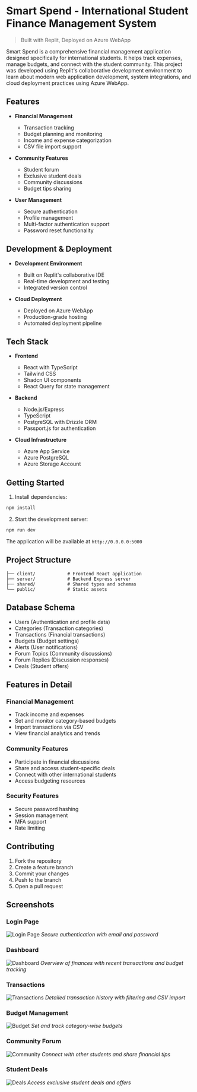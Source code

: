 
# Smart Spend - International Student Finance Management System

> Built with Replit, Deployed on Azure WebApp

Smart Spend is a comprehensive financial management application designed specifically for international students. It helps track expenses, manage budgets, and connect with the student community. This project was developed using Replit's collaborative development environment to learn about modern web application development, system integrations, and cloud deployment practices using Azure WebApp.

## Features

- **Financial Management**
  - Transaction tracking
  - Budget planning and monitoring
  - Income and expense categorization
  - CSV file import support

- **Community Features**
  - Student forum
  - Exclusive student deals
  - Community discussions
  - Budget tips sharing

- **User Management**
  - Secure authentication
  - Profile management
  - Multi-factor authentication support
  - Password reset functionality

## Development & Deployment

- **Development Environment**
  - Built on Replit's collaborative IDE
  - Real-time development and testing
  - Integrated version control

- **Cloud Deployment**
  - Deployed on Azure WebApp
  - Production-grade hosting
  - Automated deployment pipeline

## Tech Stack

- **Frontend**
  - React with TypeScript
  - Tailwind CSS
  - Shadcn UI components
  - React Query for state management

- **Backend**
  - Node.js/Express
  - TypeScript
  - PostgreSQL with Drizzle ORM
  - Passport.js for authentication

- **Cloud Infrastructure**
  - Azure App Service
  - Azure PostgreSQL
  - Azure Storage Account

## Getting Started

1. Install dependencies:
```bash
npm install
```

2. Start the development server:
```bash
npm run dev
```

The application will be available at `http://0.0.0.0:5000`

## Project Structure

```
├── client/            # Frontend React application
├── server/            # Backend Express server
├── shared/            # Shared types and schemas
└── public/            # Static assets
```

## Database Schema

- Users (Authentication and profile data)
- Categories (Transaction categories)
- Transactions (Financial transactions)
- Budgets (Budget settings)
- Alerts (User notifications)
- Forum Topics (Community discussions)
- Forum Replies (Discussion responses)
- Deals (Student offers)

## Features in Detail

### Financial Management
- Track income and expenses
- Set and monitor category-based budgets
- Import transactions via CSV
- View financial analytics and trends

### Community Features
- Participate in financial discussions
- Share and access student-specific deals
- Connect with other international students
- Access budgeting resources

### Security Features
- Secure password hashing
- Session management
- MFA support
- Rate limiting

## Contributing

1. Fork the repository
2. Create a feature branch
3. Commit your changes
4. Push to the branch
5. Open a pull request

## Screenshots

### Login Page
![Login Page](./docs/screenshots/login.png)
*Secure authentication with email and password*

### Dashboard
![Dashboard](./docs/screenshots/dashboard.png)
*Overview of finances with recent transactions and budget tracking*

### Transactions
![Transactions](./docs/screenshots/transactions.png)
*Detailed transaction history with filtering and CSV import*

### Budget Management
![Budget](./docs/screenshots/budget.png)
*Set and track category-wise budgets*

### Community Forum
![Community](./docs/screenshots/community.png)
*Connect with other students and share financial tips*

### Student Deals
![Deals](./docs/screenshots/deals.png)
*Access exclusive student deals and offers*

